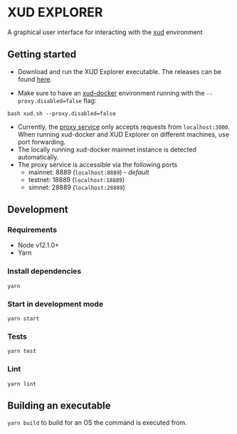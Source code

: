 # XUD EXPLORER

A graphical user interface for interacting with the [xud](https://github.com/ExchangeUnion/xud) environment

## Getting started

- Download and run the XUD Explorer executable. The releases can be found [here](https://github.com/ExchangeUnion/xud-ui/releases).

- Make sure to have an [xud-docker](https://github.com/ExchangeUnion/xud-docker) environment running with the `--proxy.disabled=false` flag:

```
bash xud.sh --proxy.disabled=false
```

- Currently, the [proxy service](https://github.com/ExchangeUnion/xud-docker-api) only accepts requests from `localhost:3000`. When running xud-docker and XUD Explorer on different machines, use port forwarding.
- The locally running xud-docker mainnet instance is detected automatically.
- The proxy service is accessible via the following ports
  - mainnet: 8889 (`localhost:8889`) - _default_
  - testnet: 18889 (`localhost:18889`)
  - simnet: 28889 (`localhost:28889`)

## Development

### Requirements

- Node v12.1.0+
- Yarn

### Install dependencies

`yarn`

### Start in development mode

`yarn start`

### Tests

`yarn test`

### Lint

`yarn lint`

## Building an executable

`yarn build` to build for an OS the command is executed from.
